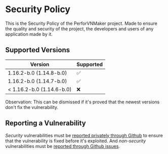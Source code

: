 # Security Policy

This is the Security Policy of the PerforVNMaker project. Made to ensure the quality and security of the project, the developers and users of any application made by it.

## Supported Versions

| Version                     | Supported          |
| --------------------------- | ------------------ |
| 1.16.2-b.0 (1.14.8-b.0)     | :white_check_mark: |
| 1.16.2-b.0 (1.14.7-b.0)     | :white_check_mark: |
| < 1.16.2-b.0 (1.14.6-b.0)   | :x:                |

Observation: This can be dismissed if it's proved that the newest versions don't fix the vulnerability.

## Reporting a Vulnerability

*Security* vulnerabilities must be [reported privately through Github](https://github.com/PerformanC/PerforVNMaker/security/advisories/new) to ensure that the vulnerability is fixed before it's exploited. And *non-security* vulnerabilities must be [reported through Github issues](https://github.com/PerformanC/PerforVNMaker/issues/new).
